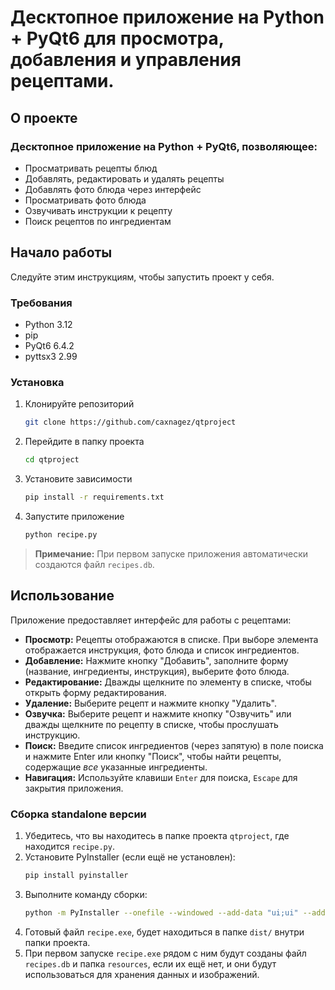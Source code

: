 # Десктопное приложение на Python + PyQt6 для просмотра, добавления и управления рецептами.

<!-- ABOUT THE PROJECT -->
## О проекте

### Десктопное приложение на Python + PyQt6, позволяющее:
- Просматривать рецепты блюд
- Добавлять, редактировать и удалять рецепты
- Добавлять фото блюда через интерфейс
- Просматривать фото блюда
- Озвучивать инструкции к рецепту
- Поиск рецептов по ингредиентам

<!-- GETTING STARTED -->
## Начало работы

Следуйте этим инструкциям, чтобы запустить проект у себя.

### Требования

* Python 3.12 
* pip
* PyQt6 6.4.2
* pyttsx3 2.99

### Установка

1. Клонируйте репозиторий
   ```bash
   git clone https://github.com/caxnagez/qtproject 
   ```
2. Перейдите в папку проекта
   ```bash
   cd qtproject
   ```
3. Установите зависимости
   ```bash
   pip install -r requirements.txt
   ```
4. Запустите приложение
   ```bash
   python recipe.py
   ```

> **Примечание:** При первом запуске приложения автоматически создаются файл `recipes.db`.

<!-- USAGE EXAMPLES -->
## Использование

Приложение предоставляет интерфейс для работы с рецептами:

*   **Просмотр:** Рецепты отображаются в списке. При выборе элемента отображается инструкция, фото блюда и список ингредиентов.
*   **Добавление:** Нажмите кнопку "Добавить", заполните форму (название, ингредиенты, инструкция), выберите фото блюда.
*   **Редактирование:** Дважды щелкните по элементу в списке, чтобы открыть форму редактирования.
*   **Удаление:** Выберите рецепт и нажмите кнопку "Удалить".
*   **Озвучка:** Выберите рецепт и нажмите кнопку "Озвучить" или дважды щелкните по рецепту в списке, чтобы прослушать инструкцию.
*   **Поиск:** Введите список ингредиентов (через запятую) в поле поиска и нажмите Enter или кнопку "Поиск", чтобы найти рецепты, содержащие *все* указанные ингредиенты.
*   **Навигация:** Используйте клавиши `Enter` для поиска, `Escape` для закрытия приложения.

### Сборка standalone версии

1.  Убедитесь, что вы находитесь в папке проекта `qtproject`, где находится `recipe.py`.
2.  Установите PyInstaller (если ещё не установлен):
    ```bash
    pip install pyinstaller
    ```
3.  Выполните команду сборки:
    ```bash
    python -m PyInstaller --onefile --windowed --add-data "ui;ui" --add-data "resources;resources" --add-data "recipes.db;." --hidden-import=pyttsx3 --hidden-import=sip recipe.py
    ```
4.  Готовый файл `recipe.exe`, будет находиться в папке `dist/` внутри папки проекта.
5.  При первом запуске `recipe.exe` рядом с ним будут созданы файл `recipes.db` и папка `resources`, если их ещё нет, и они будут использоваться для хранения данных и изображений.